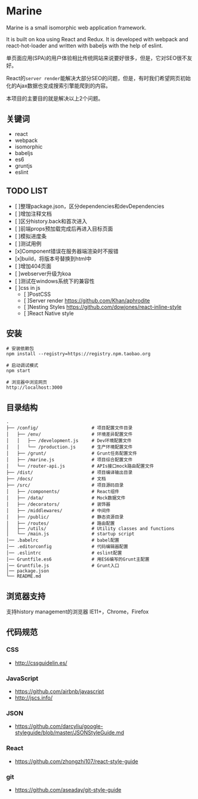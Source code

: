 # Marine
Marine is a small isomorphic web application framework.

It is built on koa using React and Redux. It is developed with webpack and react-hot-loader and written with babeljs with the help of eslint.

单页面应用(SPA)的用户体验相比传统网站来说要好很多，但是，它对SEO很不友好。

React的`server render`能解决大部分SEO的问题，但是，有时我们希望网页初始化的Ajax数据也变成搜索引擎能爬到的内容。

本项目的主要目的就是解决以上2个问题。

## 关键词
* react
* webpack
* isomorphic
* babeljs
* es6
* gruntjs
* eslint

## TODO LIST
- [ ]整理package.json，区分dependencies和devDependencies
- [ ]增加注释文档
- [ ]区分history.back和首次进入
- [ ]前端props预加载完成后再进入目标页面
- [ ]模拟进度条
- [ ]测试用例
- [x]Component错误在服务器端渲染时不报错
- [x]build，将版本号替换到html中
- [ ]增加404页面
- [ ]webserver升级为koa
- [ ]测试在windows系统下的兼容性
- [ ]css in js
  - [ ]PostCSS
  - [ ]Server render https://github.com/Khan/aphrodite
  - [ ]Nesting Styles https://github.com/dowjones/react-inline-style
  - [ ]React Native style

## 安装

```shell
# 安装依赖包
npm install --registry=https://registry.npm.taobao.org

# 启动调试模式
npm start

# 浏览器中浏览网页
http://localhost:3000
```

## 目录结构

```
.
├── /config/                    # 项目配置文件目录
│   ├── /env/                   # 环境差异配置文件
│   │   ├── /development.js     # Dev环境配置文件
│   │   └── /production.js      # 生产环境配置文件
│   ├── /grunt/                 # Grunt任务配置文件
│   ├── /marine.js              # 项目综合配置文件
│   └── /router-api.js          # APIs接口mock路由配置文件
├── /dist/                      # 项目编译输出目录
├── /docs/                      # 文档
├── /src/                       # 项目源码目录
│   ├── /components/            # React组件
│   ├── /data/                  # Mock数据文件
│   ├── /decorators/            # 装饰器
│   ├── /middlewares/           # 中间件
│   ├── /public/                # 静态资源目录
│   ├── /routes/                # 路由配置
│   ├── /utils/                 # Utility classes and functions
│   └── /main.js                # startup script
│── .babelrc                    # babel配置
│── .editorconfig               # 代码编辑器配置
│── .eslintrc                   # eslint配置
│── Gruntfile.es6               # 用ES6编写的Grunt主配置
│── Gruntfile.js                # Grunt入口
│── package.json
└── README.md                   
```

## 浏览器支持
支持history management的浏览器
IE11+，Chrome，Firefox

## 代码规范

### CSS
* http://cssguidelin.es/

### JavaScript
* https://github.com/airbnb/javascript
* http://jscs.info/

### JSON
* https://github.com/darcyliu/google-styleguide/blob/master/JSONStyleGuide.md

### React
* https://github.com/zhongzhi107/react-style-guide

### git
* https://github.com/aseaday/git-style-guide
